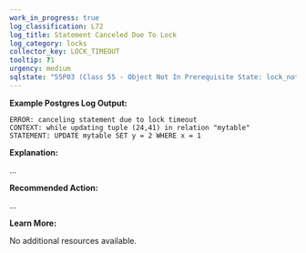 ```yaml
---
work_in_progress: true
log_classification: L72
log_title: Statement Canceled Due To Lock
log_category: locks
collector_key: LOCK_TIMEOUT
tooltip: ?1
urgency: medium
sqlstate: "55P03 (Class 55 - Object Not In Prerequisite State: lock_not_available)"
---
```


**Example Postgres Log Output:**

```
ERROR: canceling statement due to lock timeout
CONTEXT: while updating tuple (24,41) in relation "mytable"
STATEMENT: UPDATE mytable SET y = 2 WHERE x = 1
```

**Explanation:**

...

**Recommended Action:**

...

**Learn More:**

No additional resources available.
